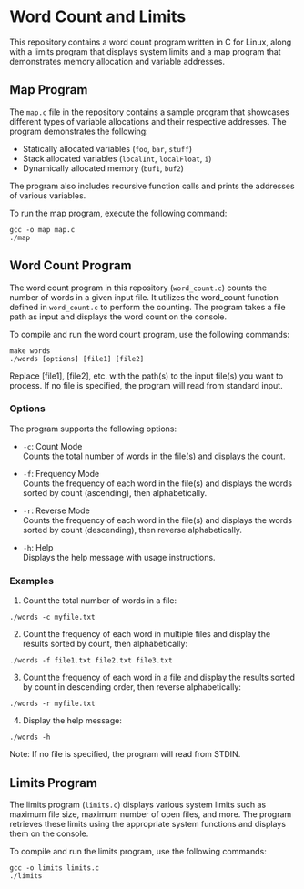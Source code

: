 # Word Count and Limits

This repository contains a word count program written in C for Linux, along with a limits program that displays system limits and a map program that demonstrates memory allocation and variable addresses.

## Map Program

The `map.c` file in the repository contains a sample program that showcases different types of variable allocations and their respective addresses. The program demonstrates the following:

- Statically allocated variables (`foo`, `bar`, `stuff`)
- Stack allocated variables (`localInt`, `localFloat`, `i`)
- Dynamically allocated memory (`buf1`, `buf2`)

The program also includes recursive function calls and prints the addresses of various variables.

To run the map program, execute the following command:

```shell
gcc -o map map.c
./map
```

## Word Count Program
The word count program in this repository (`word_count.c`) counts the number of words in a given input file. It utilizes the word_count function defined in `word_count.c` to perform the counting. The program takes a file path as input and displays the word count on the console.

To compile and run the word count program, use the following commands:
```shell
make words
./words [options] [file1] [file2]
```
Replace [file1], [file2], etc. with the path(s) to the input file(s) you want to process. If no file is specified, the program will read from standard input.
### Options

The program supports the following options:

- `-c`: Count Mode  
  Counts the total number of words in the file(s) and displays the count.

- `-f`: Frequency Mode  
  Counts the frequency of each word in the file(s) and displays the words sorted by count (ascending), then alphabetically.

- `-r`: Reverse Mode  
  Counts the frequency of each word in the file(s) and displays the words sorted by count (descending), then reverse alphabetically.

- `-h`: Help  
  Displays the help message with usage instructions.

### Examples
1. Count the total number of words in a file:
```shell
./words -c myfile.txt
```

2. Count the frequency of each word in multiple files and display the results sorted by count, then alphabetically:
```shell
./words -f file1.txt file2.txt file3.txt
```

3. Count the frequency of each word in a file and display the results sorted by count in descending order, then reverse alphabetically:
```shell
./words -r myfile.txt
```

4. Display the help message:
```shell
./words -h
```

Note: If no file is specified, the program will read from STDIN.



## Limits Program
The limits program (`limits.c`) displays various system limits such as maximum file size, maximum number of open files, and more. The program retrieves these limits using the appropriate system functions and displays them on the console.

To compile and run the limits program, use the following commands:
```shell
gcc -o limits limits.c
./limits
```